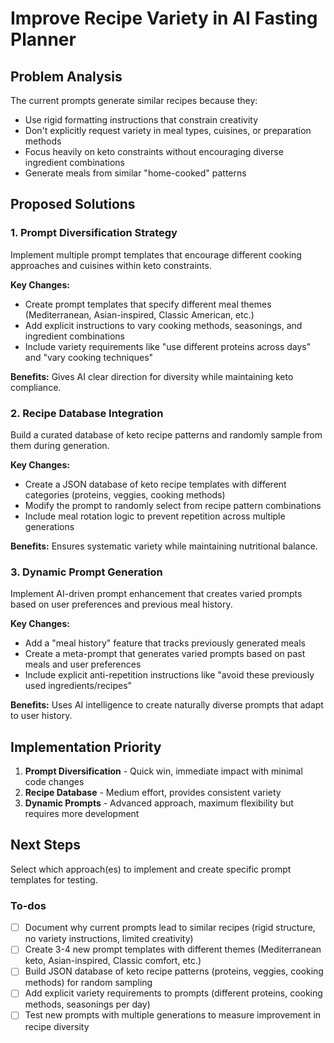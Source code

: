 <!-- 403d6caf-4b45-48ef-933b-7b62b6264397 e8110842-44ba-4eca-b3bd-1e3a1ece3b5d -->
# Improve Recipe Variety in AI Fasting Planner

## Problem Analysis

The current prompts generate similar recipes because they:

- Use rigid formatting instructions that constrain creativity
- Don't explicitly request variety in meal types, cuisines, or preparation methods  
- Focus heavily on keto constraints without encouraging diverse ingredient combinations
- Generate meals from similar "home-cooked" patterns

## Proposed Solutions

### 1. **Prompt Diversification Strategy**

Implement multiple prompt templates that encourage different cooking approaches and cuisines within keto constraints.

**Key Changes:**

- Create prompt templates that specify different meal themes (Mediterranean, Asian-inspired, Classic American, etc.)
- Add explicit instructions to vary cooking methods, seasonings, and ingredient combinations
- Include variety requirements like "use different proteins across days" and "vary cooking techniques"

**Benefits:** Gives AI clear direction for diversity while maintaining keto compliance.

### 2. **Recipe Database Integration** 

Build a curated database of keto recipe patterns and randomly sample from them during generation.

**Key Changes:**

- Create a JSON database of keto recipe templates with different categories (proteins, veggies, cooking methods)
- Modify the prompt to randomly select from recipe pattern combinations
- Include meal rotation logic to prevent repetition across multiple generations

**Benefits:** Ensures systematic variety while maintaining nutritional balance.

### 3. **Dynamic Prompt Generation**

Implement AI-driven prompt enhancement that creates varied prompts based on user preferences and previous meal history.

**Key Changes:**

- Add a "meal history" feature that tracks previously generated meals
- Create a meta-prompt that generates varied prompts based on past meals and user preferences  
- Include explicit anti-repetition instructions like "avoid these previously used ingredients/recipes"

**Benefits:** Uses AI intelligence to create naturally diverse prompts that adapt to user history.

## Implementation Priority

1. **Prompt Diversification** - Quick win, immediate impact with minimal code changes
2. **Recipe Database** - Medium effort, provides consistent variety
3. **Dynamic Prompts** - Advanced approach, maximum flexibility but requires more development

## Next Steps

Select which approach(es) to implement and create specific prompt templates for testing.

### To-dos

- [ ] Document why current prompts lead to similar recipes (rigid structure, no variety instructions, limited creativity)
- [ ] Create 3-4 new prompt templates with different themes (Mediterranean keto, Asian-inspired, Classic comfort, etc.)
- [ ] Build JSON database of keto recipe patterns (proteins, veggies, cooking methods) for random sampling
- [ ] Add explicit variety requirements to prompts (different proteins, cooking methods, seasonings per day)
- [ ] Test new prompts with multiple generations to measure improvement in recipe diversity
